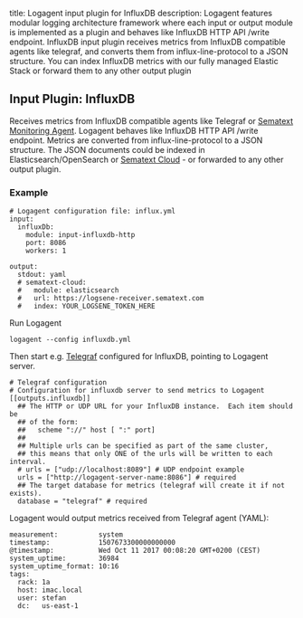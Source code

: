 title: Logagent input plugin for InfluxDB 
description: Logagent features modular logging architecture framework where each input or output module is implemented as a plugin and behaves like InfluxDB HTTP API /write endpoint. InfluxDB input plugin receives metrics from InfluxDB compatible agents like telegraf, and converts them from influx-line-protocol to a JSON structure. You can index InfluxDB metrics with our fully managed Elastic Stack or forward them to any other output plugin

## Input Plugin: InfluxDB

Receives metrics from InfluxDB compatible agents like Telegraf or [Sematext Monitoring Agent](https://github.com/sematext/sematext-agent-java). Logagent behaves like InfluxDB HTTP API /write endpoint. Metrics are converted from influx-line-protocol to a JSON structure. The JSON documents could be indexed in Elasticsearch/OpenSearch or [Sematext Cloud](https://sematext.com/cloud) - or forwarded to any other output plugin.

### Example 

```
# Logagent configuration file: influx.yml
input:
  influxDb: 
    module: input-influxdb-http
    port: 8086
    workers: 1

output: 
  stdout: yaml 
  # sematext-cloud:
  #   module: elasticsearch 
  #   url: https://logsene-receiver.sematext.com
  #   index: YOUR_LOGSENE_TOKEN_HERE
```

Run Logagent

```
logagent --config influxdb.yml 
```

Then start e.g. [Telegraf](https://github.com/influxdata/telegraf) configured for InfluxDB, pointing to Logagent server.

```
# Telegraf configuration 
# Configuration for influxdb server to send metrics to Logagent
[[outputs.influxdb]]
  ## The HTTP or UDP URL for your InfluxDB instance.  Each item should be
  ## of the form:
  ##   scheme "://" host [ ":" port]
  ##
  ## Multiple urls can be specified as part of the same cluster,
  ## this means that only ONE of the urls will be written to each interval.
  # urls = ["udp://localhost:8089"] # UDP endpoint example
  urls = ["http://logagent-server-name:8086"] # required
  ## The target database for metrics (telegraf will create it if not exists).
  database = "telegraf" # required
```

Logagent would output metrics received from Telegraf agent (YAML): 

```
measurement:          system
timestamp:            1507673300000000000
@timestamp:           Wed Oct 11 2017 00:08:20 GMT+0200 (CEST)
system_uptime:        36984
system_uptime_format: 10:16
tags: 
  rack: 1a
  host: imac.local
  user: stefan
  dc:   us-east-1
```
